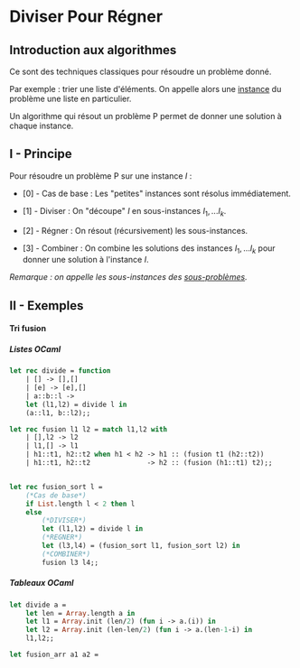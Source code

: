 # Diviser Pour Régner



## Introduction aux algorithmes

Ce sont des techniques classiques pour résoudre un problème donné.

Par exemple : trier une liste d'éléments. On appelle alors une <u>instance</u> du problème une liste en particulier. 

Un algorithme qui résout un problème P permet de donner une solution à chaque instance. 



## I - Principe

Pour résoudre un problème P sur une instance $I$ :

* [0] - Cas de base : Les "petites" instances sont résolus immédiatement.

* [1] - Diviser : On "découpe" $I$ en sous-instances $I_1,...I_k$.

* [2] - Régner : On résout (récursivement) les sous-instances.

* [3] - Combiner : On combine les solutions des instances $I_1,...I_k$ pour donner une solution à l'instance $I$.

*Remarque : on appelle les sous-instances des <u>sous-problèmes</u>.*



## II - Exemples

#### Tri fusion

##### Listes OCaml

```ocaml
let rec divide = function
    | [] -> [],[]
    | [e] -> [e],[]
    | a::b::l ->
    let (l1,l2) = divide l in
    (a::l1, b::l2);;

let rec fusion l1 l2 = match l1,l2 with
    | [],l2 -> l2
    | l1,[] -> l1
    | h1::t1, h2::t2 when h1 < h2 -> h1 :: (fusion t1 (h2::t2))
    | h1::t1, h2::t2              -> h2 :: (fusion (h1::t1) t2);;


let rec fusion_sort l =
    (*Cas de base*)
    if List.length l < 2 then l
    else
        (*DIVISER*)
        let (l1,l2) = divide l in
        (*REGNER*)
        let (l3,l4) = (fusion_sort l1, fusion_sort l2) in
        (*COMBINER*)
        fusion l3 l4;;   
```

##### Tableaux OCaml

```ocaml
let divide a =
    let len = Array.length a in
    let l1 = Array.init (len/2) (fun i -> a.(i)) in
    let l2 = Array.init (len-len/2) (fun i -> a.(len-1-i) in
    l1,l2;;

let fusion_arr a1 a2 =

```


